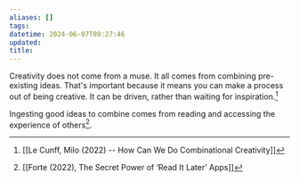 ```yaml
---
aliases: []
tags: 
datetime: 2024-06-07T09:27:46
updated: 
title: 
---
```

Creativity does not come from a muse. It all comes from combining pre-existing ideas. That's important because it means you can make a process out of being creative. It can be driven, rather than waiting for inspiration.[^1]

Ingesting good ideas to combine comes from reading and accessing the experience of others[^2].

[^1]: [[Le Cunff, Milo (2022) -- How Can We Do Combinational Creativity]]
[^2]: [[Forte (2022), The Secret Power of ‘Read It Later’ Apps]]
